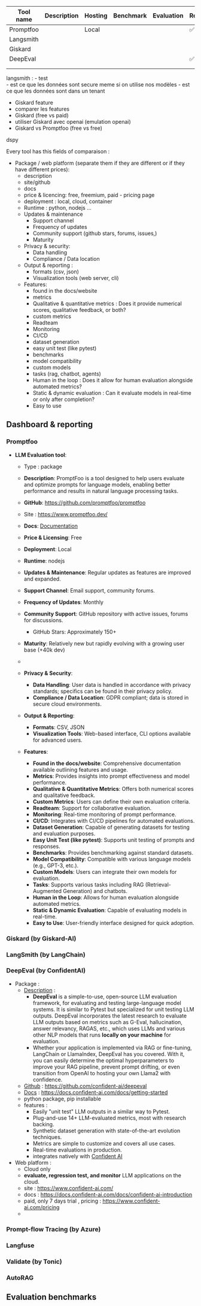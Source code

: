 
| Tool name | Description | Hosting | Benchmark | Evaluation | Redteam | monitoring | CLI | UI  | runtime |
| --------- | ----------- | ------- | --------- | ---------- | ------- | ---------- | --- | --- | ------- |
| Promptfoo |             | Local   |           |            | ✅       |            |     |     | nvm     |
| Langsmith |             |         |           |            |         |            |     |     |         |
| Giskard   |             |         |           |            |         |            |     |     | pip     |
| DeepEval  |             |         |           |            | ✅       |            |     |     | pip     |
|           |             |         |           |            |         |            |     |     |         |
|           |             |         |           |            |         |            |     |     |         |



langsmith : 
	- test  
	- est ce que les données sont secure meme si on utilise nos modèles
	- est ce que les données sont dans un tenant

- Giskard feature 
- comparer les features
- Giskard (free vs paid)
- utiliser Giskard avec openai (emulation openai)
- Giskard vs Promptfoo (free vs free)


dspy

Every tool has this fields of comparaison : 
- Package / web platform (separate them if they are different or if they have different prices):
	- description
	- site/github
	- docs
	- price & licencing: free, freemium, paid - pricing page 
	- deployment : local, cloud, container
	- Runtime : python, nodejs …
	- Updates & maintenance
		- Support channel
		- Frequency of updates
		-  Community support (github stars, forums, issues,)
		- Maturity
	- Privacy & security:
		- Data handling
		- Compliance / Data location
	- Output & reporting :
		- formats (csv, json)
		- Visualization tools (web server, cli)
	- Features:
		- found in the docs/website
		- metrics
		- Qualitative & quantitative metrics : Does it provide numerical scores, qualitative feedback, or both?
		- custom metrics
		- Readteam
		- Monitoring
		- CI/CD
		- dataset generation
		- easy unit test (like pytest)
		- benchmarks
		- model compatibility 
		- custom models
		- tasks (rag, chatbot, agents)
		- Human in the loop : Does it allow for human evaluation alongside automated metrics?
		- Static & dynamic evaluation : Can it evaluate models in real-time or only after completion?
		- Easy to use
 
## Dashboard & reporting
### Promptfoo
- **LLM Evaluation tool**: 
	- Type : package
    - **Description**: PromptFoo is a tool designed to help users evaluate and optimize prompts for language models, enabling better performance and results in natural language processing tasks.
    - **GitHub**: https://github.com/promptfoo/promptfoo
    - Site : https://www.promptfoo.dev/
    - **Docs**: [Documentation](https://www.promptfoo.dev/docs)
    - **Price & Licensing**: Free
    - **Deployment**: Local
    - **Runtime**: nodejs
    - **Updates & Maintenance**: Regular updates as features are improved and expanded.
    - **Support Channel**: Email support, community forums.
    - **Frequency of Updates**: Monthly
    - **Community Support**: GitHub repository with active issues, forums for discussions.
        - GitHub Stars: Approximately 150+
    - **Maturity**: Relatively new but rapidly evolving with a growing user base (+40k dev)
    -
	- **Privacy & Security**:
	    - **Data Handling**: User data is handled in accordance with privacy standards; specifics can be found in their privacy policy.
	    - **Compliance / Data Location**: GDPR compliant; data is stored in secure cloud environments.  
	        
	- **Output & Reporting**:
	    - **Formats**: CSV, JSON
	    - **Visualization Tools**: Web-based interface, CLI options available for advanced users.  
	        
	- **Features**:
	    - **Found in the docs/website**: Comprehensive documentation available outlining features and usage.
	    - **Metrics**: Provides insights into prompt effectiveness and model performance.
	    - **Qualitative & Quantitative Metrics**: Offers both numerical scores and qualitative feedback.
	    - **Custom Metrics**: Users can define their own evaluation criteria.
	    - **Readteam**: Support for collaborative evaluation.
	    - **Monitoring**: Real-time monitoring of prompt performance.
	    - **CI/CD**: Integrates with CI/CD pipelines for automated evaluations.
	    - **Dataset Generation**: Capable of generating datasets for testing and evaluation purposes.
	    - **Easy Unit Test (like pytest)**: Supports unit testing of prompts and responses.
	    - **Benchmarks**: Provides benchmarking against standard datasets.
	    - **Model Compatibility**: Compatible with various language models (e.g., GPT-3, etc.).
	    - **Custom Models**: Users can integrate their own models for evaluation.
	    - **Tasks**: Supports various tasks including RAG (Retrieval-Augmented Generation) and chatbots.
	    - **Human in the Loop**: Allows for human evaluation alongside automated metrics.
	    - **Static & Dynamic Evaluation**: Capable of evaluating models in real-time.
	    - **Easy to Use**: User-friendly interface designed for quick adoption.  
          
        
		
### Giskard (by Giskard-AI)

### LangSmith (by LangChain)

### DeepEval (by ConfidentAI)
 - Package :
	- <u>Description</u> : 
		- **DeepEval** is a simple-to-use, open-source LLM evaluation framework, for evaluating and testing large-language model systems. It is similar to Pytest but specialized for unit testing LLM outputs. DeepEval incorporates the latest research to evaluate LLM outputs based on metrics such as G-Eval, hallucination, answer relevancy, RAGAS, etc., which uses LLMs and various other NLP models that runs **locally on your machine** for evaluation. 
		- Whether your application is implemented via RAG or fine-tuning, LangChain or LlamaIndex, DeepEval has you covered. With it, you can easily determine the optimal hyperparameters to improve your RAG pipeline, prevent prompt drifting, or even transition from OpenAI to hosting your own Llama2 with confidence.
	- <u>Github</u> : https://github.com/confident-ai/deepeval
	- <u>Docs</u> : https://docs.confident-ai.com/docs/getting-started
	- python package, pip installable
	- features :
		- Easily "unit test" LLM outputs in a similar way to Pytest.
		- Plug-and-use 14+ LLM-evaluated metrics, most with research backing.
		- Synthetic dataset generation with state-of-the-art evolution techniques.
		- Metrics are simple to customize and covers all use cases.
		- Real-time evaluations in production.
		- integrates natively with [Confident AI](https://app.confident-ai.com/)
- Web platform :
	- Cloud only
	- **evaluate, regression test, and monitor** LLM applications on the cloud.
	- site : https://www.confident-ai.com/
	- docs : https://docs.confident-ai.com/docs/confident-ai-introduction
	- paid, only 7 days trial , pricing : https://www.confident-ai.com/pricing
	- 
	
### Prompt-flow Tracing (by Azure)
### Langfuse
### Validate (by Tonic)
### AutoRAG


## Evaluation benchmarks






